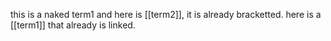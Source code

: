 this is a naked term1 and here is [[term2]], it is already bracketted. here is a [[term1]] that already is linked.